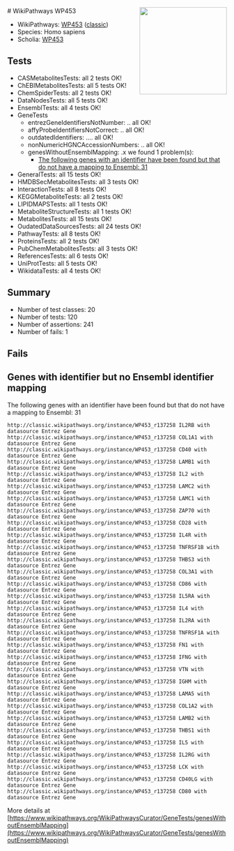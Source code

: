<img style="float: right; width: 200px" src="https://upload.wikimedia.org/wikipedia/commons/thumb/8/83/Wplogo_with_text_500.png/640px-Wplogo_with_text_500.png" />
# WikiPathways WP453

* WikiPathways: [WP453](https://wikipathways.org/pathways/WP453) ([classic](https://classic.wikipathways.org/instance/WP453))
* Species: Homo sapiens
* Scholia: [WP453](https://scholia.toolforge.org/wikipathways/WP453)
## Tests
* CASMetabolitesTests: all 2 tests OK!
* ChEBIMetabolitesTests: all 5 tests OK!
* ChemSpiderTests: all 2 tests OK!
* DataNodesTests: all 5 tests OK!
* EnsemblTests: all 4 tests OK!
* GeneTests
    * entrezGeneIdentifiersNotNumber: .. all OK!
    * affyProbeIdentifiersNotCorrect: .. all OK!
    * outdatedIdentifiers: .... all OK!
    * nonNumericHGNCAccessionNumbers: .. all OK!
    * genesWithoutEnsemblMapping: .x we found 1 problem(s):
        * [The following genes with an identifier have been found but that do not have a mapping to Ensembl: 31](#c4e5434c)
* GeneralTests: all 15 tests OK!
* HMDBSecMetabolitesTests: all 3 tests OK!
* InteractionTests: all 8 tests OK!
* KEGGMetaboliteTests: all 2 tests OK!
* LIPIDMAPSTests: all 1 tests OK!
* MetaboliteStructureTests: all 1 tests OK!
* MetabolitesTests: all 15 tests OK!
* OudatedDataSourcesTests: all 24 tests OK!
* PathwayTests: all 8 tests OK!
* ProteinsTests: all 2 tests OK!
* PubChemMetabolitesTests: all 3 tests OK!
* ReferencesTests: all 6 tests OK!
* UniProtTests: all 5 tests OK!
* WikidataTests: all 4 tests OK!


## Summary

* Number of test classes: 20
* Number of tests: 120
* Number of assertions: 241
* Number of fails: 1

## Fails

<a name="c4e5434c" />

## Genes with identifier but no Ensembl identifier mapping

The following genes with an identifier have been found but that do not have a mapping to Ensembl: 31
```
http://classic.wikipathways.org/instance/WP453_r137258 IL2RB with datasource Entrez Gene
http://classic.wikipathways.org/instance/WP453_r137258 COL1A1 with datasource Entrez Gene
http://classic.wikipathways.org/instance/WP453_r137258 CD40 with datasource Entrez Gene
http://classic.wikipathways.org/instance/WP453_r137258 LAMB1 with datasource Entrez Gene
http://classic.wikipathways.org/instance/WP453_r137258 IL2 with datasource Entrez Gene
http://classic.wikipathways.org/instance/WP453_r137258 LAMC2 with datasource Entrez Gene
http://classic.wikipathways.org/instance/WP453_r137258 LAMC1 with datasource Entrez Gene
http://classic.wikipathways.org/instance/WP453_r137258 ZAP70 with datasource Entrez Gene
http://classic.wikipathways.org/instance/WP453_r137258 CD28 with datasource Entrez Gene
http://classic.wikipathways.org/instance/WP453_r137258 IL4R with datasource Entrez Gene
http://classic.wikipathways.org/instance/WP453_r137258 TNFRSF1B with datasource Entrez Gene
http://classic.wikipathways.org/instance/WP453_r137258 THBS3 with datasource Entrez Gene
http://classic.wikipathways.org/instance/WP453_r137258 COL3A1 with datasource Entrez Gene
http://classic.wikipathways.org/instance/WP453_r137258 CD86 with datasource Entrez Gene
http://classic.wikipathways.org/instance/WP453_r137258 IL5RA with datasource Entrez Gene
http://classic.wikipathways.org/instance/WP453_r137258 IL4 with datasource Entrez Gene
http://classic.wikipathways.org/instance/WP453_r137258 IL2RA with datasource Entrez Gene
http://classic.wikipathways.org/instance/WP453_r137258 TNFRSF1A with datasource Entrez Gene
http://classic.wikipathways.org/instance/WP453_r137258 FN1 with datasource Entrez Gene
http://classic.wikipathways.org/instance/WP453_r137258 IFNG with datasource Entrez Gene
http://classic.wikipathways.org/instance/WP453_r137258 VTN with datasource Entrez Gene
http://classic.wikipathways.org/instance/WP453_r137258 IGHM with datasource Entrez Gene
http://classic.wikipathways.org/instance/WP453_r137258 LAMA5 with datasource Entrez Gene
http://classic.wikipathways.org/instance/WP453_r137258 COL1A2 with datasource Entrez Gene
http://classic.wikipathways.org/instance/WP453_r137258 LAMB2 with datasource Entrez Gene
http://classic.wikipathways.org/instance/WP453_r137258 THBS1 with datasource Entrez Gene
http://classic.wikipathways.org/instance/WP453_r137258 IL5 with datasource Entrez Gene
http://classic.wikipathways.org/instance/WP453_r137258 IL2RG with datasource Entrez Gene
http://classic.wikipathways.org/instance/WP453_r137258 LCK with datasource Entrez Gene
http://classic.wikipathways.org/instance/WP453_r137258 CD40LG with datasource Entrez Gene
http://classic.wikipathways.org/instance/WP453_r137258 CD80 with datasource Entrez Gene
```

More details at [https://www.wikipathways.org/WikiPathwaysCurator/GeneTests/genesWithoutEnsemblMapping](https://www.wikipathways.org/WikiPathwaysCurator/GeneTests/genesWithoutEnsemblMapping)

